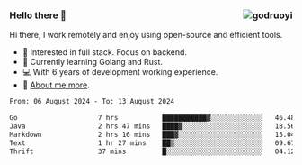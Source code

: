 ### Hello there 👋 <img align="right" src="https://github-readme-stats.vercel.app/api?username=godruoyi&show_icons=true" alt="godruoyi" />

Hi there, I work remotely and enjoy using open-source and efficient tools.

- 🔭 Interested in full stack. Focus on backend.
- 🌱 Currently learning Golang and Rust.
- 💻 With 6 years of development working experience.
- 👒 [About me more](https://godruoyi.com/posts/about-godruoyi).



<!--START_SECTION:waka-->

```txt
From: 06 August 2024 - To: 13 August 2024

Go                    7 hrs           ███████████▓░░░░░░░░░░░░░   46.48 %
Java                  2 hrs 47 mins   ████▓░░░░░░░░░░░░░░░░░░░░   18.56 %
Markdown              2 hrs 16 mins   ███▓░░░░░░░░░░░░░░░░░░░░░   15.04 %
Text                  1 hr 27 mins    ██▒░░░░░░░░░░░░░░░░░░░░░░   09.67 %
Thrift                37 mins         █░░░░░░░░░░░░░░░░░░░░░░░░   04.12 %
```

<!--END_SECTION:waka-->
